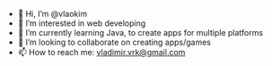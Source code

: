 - 👋 Hi, I’m @vlaokim
- 👀 I’m interested in web developing
- 🌱 I’m currently learning Java, to create apps for multiple platforms
- 💞️ I’m looking to collaborate on creating apps/games
- 📫 How to reach me: vladimir.vrk@gmail.com
